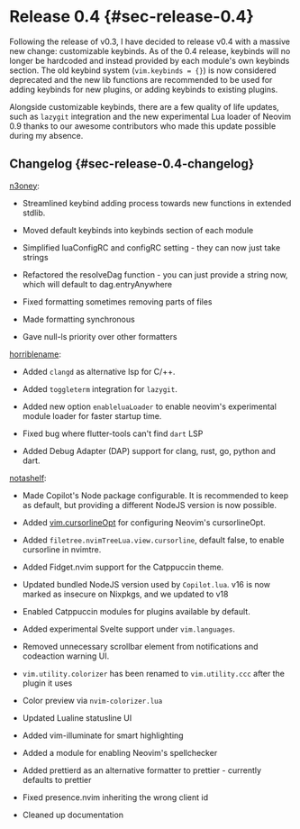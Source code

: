 # Release 0.4 {#sec-release-0.4}

Following the release of v0.3, I have decided to release v0.4 with a massive new change: customizable keybinds.
As of the 0.4 release, keybinds will no longer be hardcoded and instead provided by each module's own keybinds section.
The old keybind system (`vim.keybinds = {}`) is now considered deprecated and the new lib functions are recommended to be
used for adding keybinds for new plugins, or adding keybinds to existing plugins.

Alongside customizable keybinds, there are a few quality of life updates, such as `lazygit` integration and the
new experimental Lua loader of Neovim 0.9 thanks to our awesome contributors who made this update possible during my absence.

## Changelog {#sec-release-0.4-changelog}

[n3oney](https://github.com/n3oney):

- Streamlined keybind adding process towards new functions in extended stdlib.

- Moved default keybinds into keybinds section of each module

- Simplified luaConfigRC and configRC setting - they can now just take strings

- Refactored the resolveDag function - you can just provide a string now, which will default to dag.entryAnywhere

- Fixed formatting sometimes removing parts of files

- Made formatting synchronous

- Gave null-ls priority over other formatters

[horriblename](https://github.com/horriblename):

- Added `clangd` as alternative lsp for C/++.

- Added `toggleterm` integration for `lazygit`.

- Added new option `enableluaLoader` to enable neovim's experimental module loader for faster startup time.

- Fixed bug where flutter-tools can't find `dart` LSP

- Added Debug Adapter (DAP) support for clang, rust, go, python and dart.

[notashelf](https://github.com/notashelf):

- Made Copilot's Node package configurable. It is recommended to keep as default, but providing a different NodeJS version is now possible.

- Added [vim.cursorlineOpt](vim.cursorlineOpt) for configuring Neovim's cursorlineOpt.

- Added `filetree.nvimTreeLua.view.cursorline`, default false, to enable cursorline in nvimtre.

- Added Fidget.nvim support for the Catppuccin theme.

- Updated bundled NodeJS version used by `Copilot.lua`. v16 is now marked as insecure on Nixpkgs, and we updated to v18

- Enabled Catppuccin modules for plugins available by default.

- Added experimental Svelte support under `vim.languages`.

- Removed unnecessary scrollbar element from notifications and codeaction warning UI.

- `vim.utility.colorizer` has been renamed to `vim.utility.ccc` after the plugin it uses

- Color preview via `nvim-colorizer.lua`

- Updated Lualine statusline UI

- Added vim-illuminate for smart highlighting

- Added a module for enabling Neovim's spellchecker

- Added prettierd as an alternative formatter to prettier - currently defaults to prettier

- Fixed presence.nvim inheriting the wrong client id

- Cleaned up documentation

